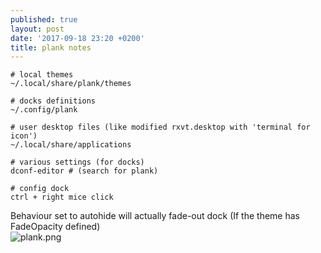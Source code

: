 ```yaml
---
published: true
layout: post
date: '2017-09-18 23:20 +0200'
title: plank notes
---
```

    # local themes
    ~/.local/share/plank/themes

    # docks definitions
    ~/.config/plank

    # user desktop files (like modified rxvt.desktop with 'terminal for icon')
    ~/.local/share/applications

    # various settings (for docks)
    dconf-editor # (search for plank)

    # config dock
    ctrl + right mice click

Behaviour set to autohide will actually fade-out dock (If the theme has FadeOpacity defined)  
![plank.png]({{site.baseurl}}/media/plank.png)


